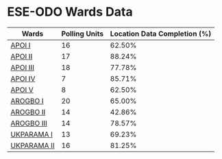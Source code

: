 
# ESE-ODO Wards Data

| Wards | Polling Units | Location Data Completion (%) |
| ---- | ----- | ------- |
| [APOI I](./wards/17571-apoi-i) | 16 | 62.50% |
| [APOI II](./wards/17572-apoi-ii) | 17 | 88.24% |
| [APOI III](./wards/17573-apoi-iii) | 18 | 77.78% |
| [APOI IV](./wards/17574-apoi-iv) | 7 | 85.71% |
| [APOI V](./wards/17575-apoi-v) | 8 | 62.50% |
| [AROGBO I](./wards/17576-arogbo-i) | 20 | 65.00% |
| [AROGBO II](./wards/17577-arogbo-ii) | 14 | 42.86% |
| [AROGBO III](./wards/17578-arogbo-iii) | 14 | 78.57% |
| [UKPARAMA I](./wards/17579-ukparama-i) | 13 | 69.23% |
| [UKPARAMA II](./wards/17580-ukparama-ii) | 16 | 81.25% |




